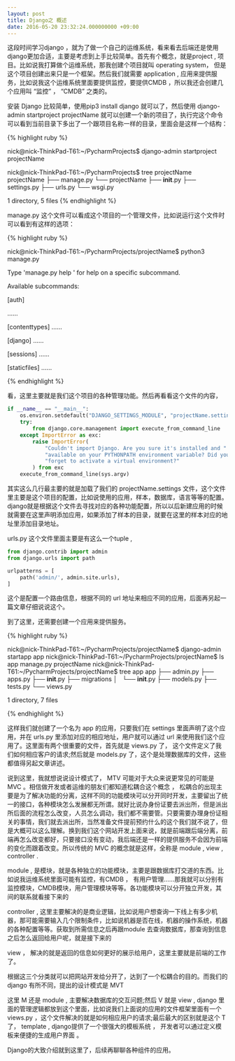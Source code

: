 ```yaml
---
layout: post
title: Django之 概述
date: 2016-05-20 23:32:24.000000000 +09:00
---
```


这段时间学习django ，就为了做一个自己的运维系统，看来看去后端还是使用django更加合适，主要是考虑到上手比较简单。首先有个概念，就是project , 项目。比如说我打算做个运维系统，那我创建个项目就叫 operating system， 但是这个项目创建出来只是一个框架。然后我们就需要 application , 应用来提供服务，比如说我这个运维系统里面要提供监控，要提供CMDB ，所以我还会创建几个应用叫 “监控” ， “CMDB” 之类的。

安装 Django 比较简单，使用pip3 install django 就可以了，然后使用 django-admin startproject projectName 就可以创建一个新的项目了，执行完这个命令可以看到当前目录下多出了一个跟项目名称一样的目录，里面会是这样一个结构：

{% highlight ruby %}

nick@nick-ThinkPad-T61:~/PycharmProjects$ django-admin startproject projectName

nick@nick-ThinkPad-T61:~/PycharmProjects$ tree projectName
projectName
├── manage.py
└── projectName
    ├── __init__.py
    ├── settings.py
    ├── urls.py
    └── wsgi.py

1 directory, 5 files
{% endhighlight %}

manage.py 这个文件可以看成这个项目的一个管理文件，比如说运行这个文件时可以看到有这样的选项：

{% highlight ruby %}

nick@nick-ThinkPad-T61:~/PycharmProjects/projectName$ python3 manage.py 

Type 'manage.py help <subcommand>' for help on a specific subcommand.

Available subcommands:

[auth]

……

[contenttypes]
 ……

[django]
    ……

[sessions]
    ……

[staticfiles]
    ……

{% endhighlight %}

看，这里主要就是我们这个项目的各种管理功能。然后再看看这个文件的内容，

```python
if __name__ == "__main__":
    os.environ.setdefault("DJANGO_SETTINGS_MODULE", "projectName.settings")
    try:
        from django.core.management import execute_from_command_line
    except ImportError as exc:
        raise ImportError(
            "Couldn't import Django. Are you sure it's installed and "
            "available on your PYTHONPATH environment variable? Did you "
            "forget to activate a virtual environment?"
        ) from exc
    execute_from_command_line(sys.argv)
```

其实这么几行最主要的就是加载了我们的 projectName.settings 文件，这个文件里主要是这个项目的配置，比如说使用的应用，样本，数据库，语言等等的配置。 django就是根据这个文件去寻找对应的各种功能配置，所以以后新建应用的时候就需要在这里声明添加应用，如果添加了样本的目录，就要在这里的样本对应的地址里添加目录地址。

urls.py 这个文件里面主要是有这么一个tuple , 

```python
from django.contrib import admin
from django.urls import path

urlpatterns = [
    path('admin/', admin.site.urls),
]
```

这个是配置一个路由信息，根据不同的 url 地址来相应不同的应用，后面再另起一篇文章仔细说说这个。

到了这里，还需要创建一个应用来提供服务。

{% highlight ruby %}

nick@nick-ThinkPad-T61:~/PycharmProjects/projectName$ django-admin startapp app
nick@nick-ThinkPad-T61:~/PycharmProjects/projectName$ ls
app  manage.py  projectName
nick@nick-ThinkPad-T61:~/PycharmProjects/projectName$ tree app
app
├── admin.py
├── apps.py
├── __init__.py
├── migrations
│   └── __init__.py
├── models.py
├── tests.py
└── views.py

1 directory, 7 files

{% endhighlight %}

这样我们就创建了一个名为 app 的应用，只要我们在 settings 里面声明了这个应用，并在 urls.py 里添加对应的相应地址，用户就可以通过 url 来使用我们这个应用了。这里面有两个很重要的文件，首先就是 views.py 了， 这个文件定义了我们如何相应客户的请求;然后就是 models.py 了，这个是处理数据库的文件，这些都值得另起文章讲述。

说到这里，我就想说说设计模式了， MTV 可能对于大众来说更常见的可能是 MVC 。相信做开发或者运维的朋友们都知道松耦合这个概念 ， 松耦合的出现主要是为了解决功能的分离，这样不同的功能模块可以分开同时开发，主要留出了统一的接口，各种模块怎么发展都无所谓。就好比说办身份证要去派出所，但是派出所后面的流程怎么改变，人员怎么调动，我们都不需要管。只要需要办理身份证相关的事情，我们就去派出所，当然准备文件提前预约什么的这个我们就不说了，但是大概可以这么理解。换到我们这个网站开发上面来说，就是前端跟后端分离，前端再怎么改变都好，只要接口没有变动，我后端还是一样的提供服务不会因为前端的变化而跟着改变。所以传统的 MVC 的概念就是这样，全称是 module , view , controller .

module , 是模块，就是各种独立的功能模块，主要是跟数据库打交道的东西。比如说我运维系统里面可能有监控，有CMDB ， 有用户管理……那我就可以分别有监控模块，CMDB模块，用户管理模块等等。各功能模块可以分开独立开发，其间的联系就看接下来的

controller , 这里主要解决的是商业逻辑，比如说用户想查询一下线上有多少机器，那可能需要输入几个限制条件，比如说机器是否在线，机器的操作系统，机器的各种配置等等。获取到所需信息之后再跟module 去查询数据库，那查询到信息之后怎么返回给用户呢，就是接下来的

view ， 解决的就是返回的信息如何更好的展示给用户，这里主要就是前端的工作了。

根据这三个分类就可以把网站开发给分开了，达到了一个松耦合的目的。而我们的django 有所不同，提出的设计模式是 MVT 

这里 M 还是 module , 主要解决数据库的交互问题;然后 V 就是 view , django 里面的管理逻辑都放到这个里面，比如说我们上面说的应用的文件框架里面有一个 views.py ，这个文件解决的就是如何相应用户的请求;最后最大的区别就是这个 T 了， template , django提供了一个很强大的模板系统 ， 开发者可以通过定义模板来便捷的生成用户界面 。

Django的大致介绍就到这里了，后续再聊聊各种组件的应用。
